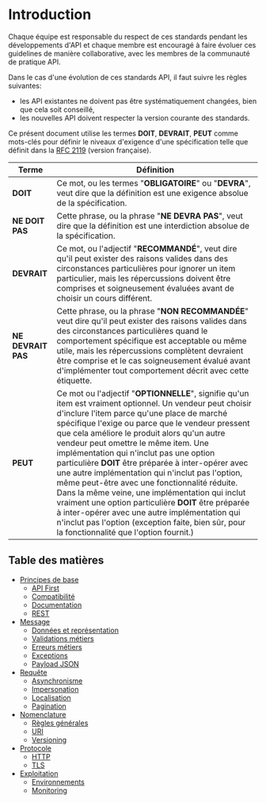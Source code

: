 # Introduction

Chaque équipe est responsable du respect de ces standards pendant les développements d'API et chaque membre est encouragé à faire évoluer ces guidelines de manière collaborative, avec les membres de la communauté de pratique API.

Dans le cas d'une évolution de ces standards API, il faut suivre les règles suivantes:

* les API existantes ne doivent pas être systématiquement changées, bien que cela soit conseillé,
* les nouvelles API doivent respecter la version courante des standards.

Ce présent document utilise les termes **DOIT**, **DEVRAIT**, **PEUT** comme mots-clés pour définir le niveaux d'exigence d'une spécification telle que définit dans la [RFC 2119](http://microformats.org/wiki/rfc-2119-fr) (version française).

| Terme | Définition |
|-------|------------|
|**DOIT**| Ce mot, ou les termes "**OBLIGATOIRE**" ou "**DEVRA**", veut dire que la définition est une exigence absolue de la spécification. |
|**NE DOIT PAS** | Cette phrase, ou la phrase "**NE DEVRA PAS**", veut dire que la définition est une interdiction absolue de la spécification. |
|**DEVRAIT** | Ce mot, ou l'adjectif "**RECOMMANDÉ**", veut dire qu'il peut exister des raisons valides dans des circonstances particulières pour ignorer un item particulier, mais les répercussions doivent être comprises et soigneusement évaluées avant de choisir un cours différent.|
|**NE DEVRAIT PAS** | Cette phrase, ou la phrase "**NON RECOMMANDÉE**" veut dire qu'il peut exister des raisons valides dans  des circonstances particulières quand le comportement spécifique est acceptable ou même utile, mais les répercussions complètent devraient être comprise et le cas soigneusement évalué avant d'implémenter tout comportement décrit avec cette étiquette.|
|**PEUT** | Ce mot ou l'adjectif "**OPTIONNELLE**", signifie qu'un item est vraiment optionnel. Un vendeur peut choisir d'inclure l'item parce qu'une place de marché spécifique l'exige ou parce que le vendeur pressent que cela améliore le produit alors qu'un autre vendeur peut omettre le même item. Une implémentation qui n'inclut pas une option particulière **DOIT** être préparée à inter-opérer avec une autre implémentation qui n'inclut pas l'option, même peut-être avec une fonctionnalité réduite. Dans la même veine, une implémentation qui inclut vraiment une option particulière **DOIT** être préparée à inter-opérer avec une autre implémentation qui n'inclut pas l'option (exception faite, bien sûr, pour la fonctionnalité que l'option fournit.)|

## Table des matières

* [Principes de base](principes-de-base.md)
  * [API First](principes-de-base.md#api-first)
  * [Compatibilité](principes-de-base.md#compatibilité)
  * [Documentation](principes-de-base.md#documentation)
  * [REST](principes-de-base.md#rest)
* [Message](message.md)
  * [Données et représentation](message.md#données-et-représentations)
  * [Validations métiers](message.md#validations-métiers)
  * [Erreurs métiers](message.md#erreurs-métiers)
  * [Exceptions](message.md#exception)
  * [Payload JSON](message.md#payload-json)
* [Requête](requête.md)
  * [Asynchronisme](requête.md#asynchronisme)
  * [Impersonation](requête.md#impersonation)
  * [Localisation](requête.md#localisation)
  * [Pagination](requête.md#pagination)
* [Nomenclature](nomenclature.md)
  * [Règles générales](nomenclature.md#règles-générales)
  * [URI](nomenclature.md#uri)
  * [Versioning](nomenclature.md#versioning)
* [Protocole](protocole.md)
  * [HTTP](protocole.md#http)
  * [TLS](protocole.md#tls)
* [Exploitation](exploitation.md)
  * [Environnements](exploitation.md#environnements)
  * [Monitoring](exploitation.md#monitoring)
